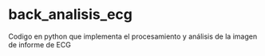 # back_analisis_ecg
Codigo en python que implementa el procesamiento y análisis de la imagen de informe de ECG

